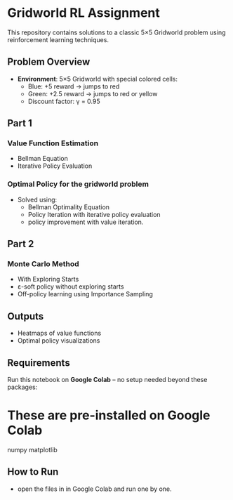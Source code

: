 # Gridworld RL Assignment

This repository contains solutions to a classic 5×5 Gridworld problem using reinforcement learning techniques.

## Problem Overview

- **Environment**: 5×5 Gridworld with special colored cells:
  -  Blue: +5 reward → jumps to red
  -  Green: +2.5 reward → jumps to red or yellow
  - Discount factor: γ = 0.95

##  Part 1

### Value Function Estimation
- Bellman Equation
- Iterative Policy Evaluation

### Optimal Policy for the gridworld problem
- Solved using:
  - Bellman Optimality Equation
  - Policy Iteration with iterative policy evaluation
  -  policy improvement with value iteration.

##  Part 2

### Monte Carlo Method
- With Exploring Starts
- ε-soft policy without exploring starts
- Off-policy learning using Importance Sampling

##  Outputs

- Heatmaps of value functions
- Optimal policy visualizations

##  Requirements
Run this notebook on **Google Colab** – no setup needed beyond these packages:

# These are pre-installed on Google Colab
numpy
matplotlib

## How to Run
- open the files in in Google Colab and run one by one.
